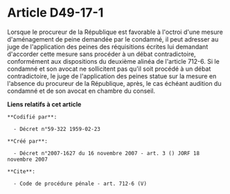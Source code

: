 # Article D49-17-1

Lorsque le procureur de la République est favorable à l'octroi d'une mesure d'aménagement de peine demandée par le condamné,
il peut adresser au juge de l'application des peines des réquisitions écrites lui demandant d'accorder cette mesure sans
procéder à un débat contradictoire, conformément aux dispositions du deuxième alinéa de l'article 712-6. Si le condamné et
son avocat ne sollicitent pas qu'il soit procédé à un débat contradictoire, le juge de l'application des peines statue sur la
mesure en l'absence du procureur de la République, après, le cas échéant audition du condamné et de son avocat en chambre du
conseil.

**Liens relatifs à cet article**

	**Codifié par**:

	  - Décret n°59-322 1959-02-23

	**Créé par**:

	  - Décret n°2007-1627 du 16 novembre 2007 - art. 3 () JORF 18 novembre 2007

	**Cite**:

	  - Code de procédure pénale - art. 712-6 (V)
